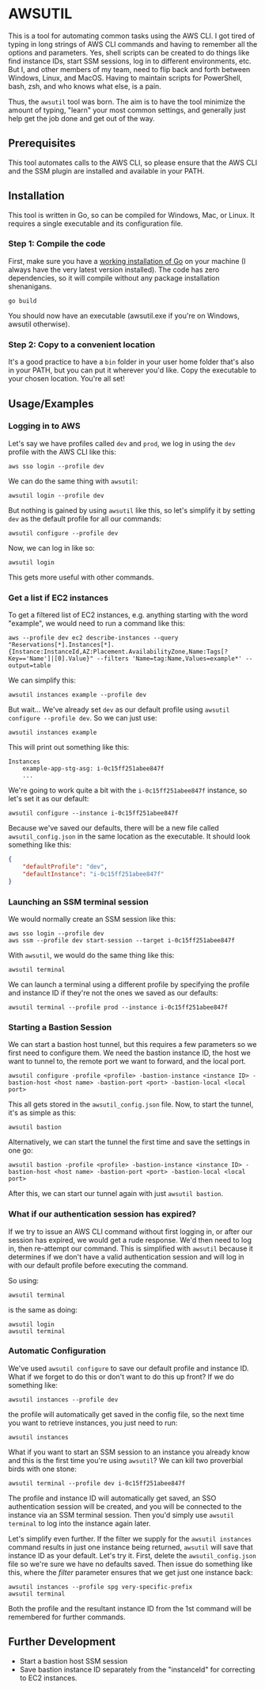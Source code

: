 # AWSUTIL

This is a tool for automating common tasks using the AWS CLI.
I got tired of typing in long strings of AWS CLI commands and having to remember all the options and parameters. Yes, shell scripts can be created to do things like find instance IDs, start SSM sessions, log in to different environments, etc. But I, and other members of my team, need to flip back and forth between Windows, Linux, and MacOS. Having to maintain scripts for PowerShell, bash, zsh, and who knows what else, is a pain.

Thus, the `awsutil` tool was born. The aim is to have the tool minimize the amount of typing, "learn" your most common settings, and generally just help get the job done and get out of the way.



## Prerequisites

This tool automates calls to the AWS CLI, so please ensure that the AWS CLI and the SSM plugin are installed and available in your PATH.




## Installation

This tool is written in Go, so can be compiled for Windows, Mac, or Linux. It requires a single executable and its configuration file.

### Step 1: Compile the code

First, make sure you have a [working installation of Go](https://go.dev/dl) on your machine (I always have the very latest version installed). The code has zero dependencies, so it will compile without any package installation shenanigans.

```shell
go build
```

You should now have an executable (awsutil.exe if you're on Windows, awsutil otherwise).

### Step 2: Copy to a convenient location

It's a good practice to have a `bin` folder in your user home folder that's also in your PATH, but you can put it wherever you'd like. Copy the executable to your chosen location. You're all set!



## Usage/Examples

### Logging in to AWS

Let's say we have profiles called `dev` and `prod`, we log in using the `dev` profile with the AWS CLI like this:

```shell
aws sso login --profile dev
```

We can do the same thing with `awsutil`:

```shell
awsutil login --profile dev
```

But nothing is gained by using `awsutil` like this, so let's simplify it by setting `dev` as the default profile for all our commands:

```shell
awsutil configure --profile dev
```

Now, we can log in like so:

```shell
awsutil login
```

This gets more useful with other commands.

### Get a list if EC2 instances

To get a filtered list of EC2 instances, e.g. anything starting with the word "example", we would need to run a command like this:

```shell
aws --profile dev ec2 describe-instances --query "Reservations[*].Instances[*].{Instance:InstanceId,AZ:Placement.AvailabilityZone,Name:Tags[?Key=='Name']|[0].Value}" --filters 'Name=tag:Name,Values=example*' --output=table
```

We can simplify this:

```shell
awsutil instances example --profile dev
```

But wait... We've already set `dev` as our default profile using `awsutil configure --profile dev`. So we can just use:

```shell
awsutil instances example
```

This will print out something like this:

```
Instances
    example-app-stg-asg: i-0c15ff251abee847f
    ...
```

We're going to work quite a bit with the `i-0c15ff251abee847f` instance, so let's set it as our default:

```shell
awsutil configure --instance i-0c15ff251abee847f
```



Because we've saved our defaults, there will be a new file called `awsutil_config.json` in the same location as the executable. It should look something like this:

```json
{
    "defaultProfile": "dev",
    "defaultInstance": "i-0c15ff251abee847f"
}
```



### Launching an SSM terminal session

We would normally create an SSM session like this:

```shell
aws sso login --profile dev
aws ssm --profile dev start-session --target i-0c15ff251abee847f
```

With `awsutil`, we would do the same thing like this:

```shell
awsutil terminal
```

We can launch a terminal using a different profile by specifying the profile and instance ID if they're not the ones we saved as our defaults:
```shell
awsutil terminal --profile prod --instance i-0c15ff251abee847f
```



### Starting a Bastion Session

We can start a bastion host tunnel, but this requires a few parameters so we first need to configure them. We need the bastion instance ID, the host we want to tunnel to, the remote port we want to forward, and the local port.

```shell
awsutil configure -profile <profile> -bastion-instance <instance ID> -bastion-host <host name> -bastion-port <port> -bastion-local <local port>
```

This all gets stored in the `awsutil_config.json` file. Now, to start the tunnel, it's as simple as this:

```shell
awsutil bastion
```

Alternatively, we can start the tunnel the first time and save the settings in one go:

```shell
awsutil bastion -profile <profile> -bastion-instance <instance ID> -bastion-host <host name> -bastion-port <port> -bastion-local <local port>
```

After this, we can start our tunnel again with just `awsutil bastion`.



### What if our authentication session has expired?

If we try to issue an AWS CLI command without first logging in, or after our session has expired, we would get a rude response. We'd then need to log in, then re-attempt our command. This is simplified with `awsutil` because it determines if we don't have a valid authentication session and will log in with our default profile before executing the command.

So using:

```
awsutil terminal
```

is the same as doing:

```shell
awsutil login
awsutil terminal
```

### Automatic Configuration

We've used `awsutil configure` to save our default profile and instance ID. What if we forget to do this or don't want to do this up front? If we do something like:

```shell
awsutil instances --profile dev
```

the profile will automatically get saved in the config file, so the next time you want to retrieve instances, you just need to run:

```shell
awsutil instances
```

What if you want to start an SSM session to an instance you already know and this is the first time you're using `awsutil`? We can kill two proverbial birds with one stone:

```shell
awsutil terminal --profile dev i-0c15ff251abee847f
```

The profile and instance ID will automatically get saved, an SSO authentication session will be created, and you will be connected to the instance via an SSM terminal session. Then you'd simply use `awsutil terminal` to log into the instance again later.

Let's simplify even further. If the filter we supply for the `awsutil instances` command results in just one instance being returned, `awsutil` will save that instance ID as your default. Let's try it. First, delete the `awsutil_config.json` file so we're sure we have no defaults saved. Then issue do something like this, where the *filter* parameter ensures that we get just one instance back:

```shell
awsutil instances --profile spg very-specific-prefix
awsutil terminal
```

Both the profile and the resultant instance ID from the 1st command will be remembered for further commands.



## Further Development

- Start a bastion host SSM session
- Save bastion instance ID separately from the "instanceId" for correcting to EC2 instances.

